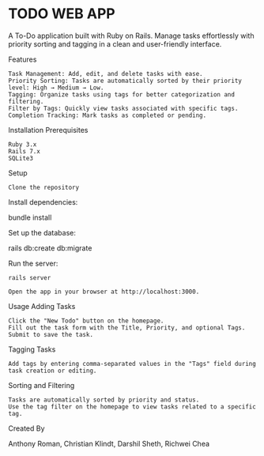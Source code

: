 # TODO WEB APP

A To-Do application built with Ruby on Rails. Manage tasks effortlessly with priority sorting and tagging in a clean and user-friendly interface.

Features

    Task Management: Add, edit, and delete tasks with ease.
    Priority Sorting: Tasks are automatically sorted by their priority level: High → Medium → Low.
    Tagging: Organize tasks using tags for better categorization and filtering.
    Filter by Tags: Quickly view tasks associated with specific tags.
    Completion Tracking: Mark tasks as completed or pending.

Installation
Prerequisites

    Ruby 3.x
    Rails 7.x
    SQLite3

Setup

    Clone the repository

Install dependencies:

bundle install

Set up the database:

rails db:create db:migrate

Run the server:

    rails server

    Open the app in your browser at http://localhost:3000.

Usage
Adding Tasks

    Click the "New Todo" button on the homepage.
    Fill out the task form with the Title, Priority, and optional Tags.
    Submit to save the task.

Tagging Tasks

    Add tags by entering comma-separated values in the "Tags" field during task creation or editing.

Sorting and Filtering

    Tasks are automatically sorted by priority and status.
    Use the tag filter on the homepage to view tasks related to a specific tag.

Created By

Anthony Roman, Christian Klindt, Darshil Sheth, Richwei Chea